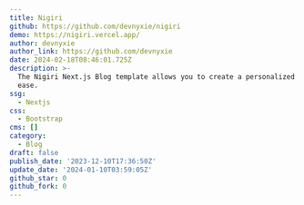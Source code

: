 ```yaml
---
title: Nigiri
github: https://github.com/devnyxie/nigiri
demo: https://nigiri.vercel.app/
author: devnyxie
author_link: https://github.com/devnyxie
date: 2024-02-18T08:46:01.725Z
description: >-
  The Nigiri Next.js Blog template allows you to create a personalized blog with
  ease.
ssg:
  - Nextjs
css:
  - Bootstrap
cms: []
category:
  - Blog
draft: false
publish_date: '2023-12-10T17:36:50Z'
update_date: '2024-01-10T03:59:05Z'
github_star: 0
github_fork: 0
---
```

